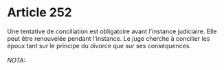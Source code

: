 # Article 252

Une tentative de conciliation est obligatoire avant l'instance judiciaire. Elle peut être renouvelée pendant l'instance.   Le juge cherche à concilier les époux tant sur le principe du divorce que sur ses conséquences.<br/><br/><i>NOTA:</i>